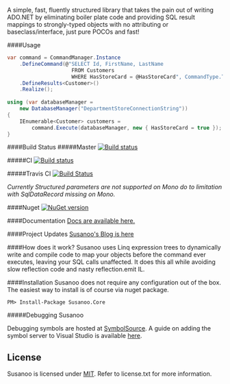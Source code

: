 A simple, fast, fluently structured library that takes the pain out of writing ADO.NET by eliminating boiler plate code and providing SQL result mappings to strongly-typed objects with no attributing or baseclass/interface, just pure POCOs and fast! 

####Usage
```csharp
var command = CommandManager.Instance
    .DefineCommand(@"SELECT Id, FirstName, LastName 
                     FROM Customers
                     WHERE HasStoreCard = @HasStoreCard", CommandType.Text)
    .DefineResults<Customer>()
    .Realize();
    
using (var databaseManager =
    new DatabaseManager("DepartmentStoreConnectionString"))
{
    IEnumerable<Customer> customers =
        command.Execute(databaseManager, new { HasStoreCard = true });
}
```

####Build Status
#####Master
[![Build status](https://ci.appveyor.com/api/projects/status/8v0yyni93b4hmlo8/branch/master?svg=true)](https://ci.appveyor.com/project/psibernetic/susanoo/branch/master)

#####CI
[![Build status](https://ci.appveyor.com/api/projects/status/8v0yyni93b4hmlo8?svg=true)](https://ci.appveyor.com/project/psibernetic/susanoo)

#####Travis CI
[![Build Status](https://travis-ci.org/psibernetic/Susanoo.svg?branch=master)](https://travis-ci.org/psibernetic/Susanoo)

*Currently Structured parameters are not supported on Mono do to limitation with SqlDataRecord missing on Mono.*

####Nuget
[![NuGet version](https://badge.fury.io/nu/Susanoo.Core.svg)](http://badge.fury.io/nu/Susanoo.Core)

####Documentation
[Docs are available here.](https://susanoo.torchpad.com/)

####Project Updates
[Susanoo's Blog is here](http://blog.susanoo.net)

####How does it work?
Susanoo uses Linq expression trees to dynamically write and compile code to map your objects before the command ever executes, leaving your SQL calls unaffected. It does this all while avoiding slow reflection code and nasty reflection.emit IL.

####Installation
Susanoo does not require any configuration out of the box. The easiest way to install is of course via nuget package.

```
PM> Install-Package Susanoo.Core
```

#####Debugging Susanoo

Debugging symbols are hosted at [SymbolSource](http://www.symbolsource.org/MyGet/Metadata/susanoo/Project/Susanoo.Core).
A guide on adding the symbol server to Visual Studio is available [here](http://www.symbolsource.org/Public/Wiki/Using).

## License

Susanoo is licensed under [MIT](http://www.opensource.org/licenses/mit-license.php "Read more about the MIT license form"). Refer to license.txt for more information.
